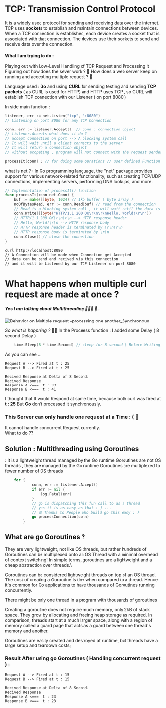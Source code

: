 # TCP: Transmission Control Protocol

It is a widely used protocol for sending and receiving data over the internet.
TCP uses **sockets** to establish and maintain connections between devices.
When a TCP connection is established, each device creates a socket that is associated with that connection. The devices use their sockets to send and receive data over the connection.

#### What I am trying to do :

Playing out with Low-Level Handling of TCP Request and Processing it
Figuring out how does the sever work ? 🤔
How does a web server keep on running and accepting multiple request ? 🤔

Language used : **Go**
and using **CURL** for sending testing and sending **TCP packets** ( as CURL is used for HTTP) and HTTP uses TCP , so CURL will establish TCP connection with our Listener ( on port 8080 )

In side main function :

```GO
listener, err := net.Listen("tcp", ":8080")
// Listening on port 8080 for any TCP Connection

conn, err := listener.Accept()  // conn : connection object
// listener.Accepts what does it do ?
// accept connection on port --> A blocking system call
// It will wait until a client connects to the server
// It will return a connection object
// without accpeting , program will not connect with the request sender and exit.

processIt(conn) ; // for doing some oprations // user defined Function
```

what is net ? : In Go programming language, the "net" package provides support for various network-related functionality, such as creating TCP/UDP connections, implementing servers, performing DNS lookups, and more.

```Go
// Implementation of processIt() function
func processIt(conn net.Conn) {
	buf := make([]byte, 1024) // 1kb buffer ( byte array )
	noOfBytesRead, err := conn.Read(buf) // read from the connection
	// Read is a blocking system call , it will wait until the data is available
	conn.Write([]byte("HTTP/1.1 200 OK\r\n\r\nHello, World!\r\n"))
	// HTTP/1.1 200 OK\r\n\r\n --> HTTP response header
    // Hello, World!\r\n --> HTTP response body
    // HTTP response header is terminated by \r\n\r\n
    // HTTP response body is terminated by \r\n
    conn.Close() // close the connection
}
```

```Bash
curl http://localhost:8080
// A Connection will be made when Connection get Accepted
// data can be send and recived via this connection
// and it will be Listened by our TCP Listener on port 8080
```

# What happens when multiple curl request are made at once ?

##### Yes I am talking about Multithreading 🧵🤹‍♂️ 🙂 .

![Behavior on Multiple request -processing one another_Synchronous](https://user-images.githubusercontent.com/66475186/233722548-bd52a92c-7fc2-45cf-aea8-5824d4ca7f3d.png)

_So what is happning ?_ 🤔💭
In the Proceess function : I added some Delay ( 8 second Delay )

```Go
	time.Sleep(8 * time.Second) // sleep for 8 second ( Before Writing to Buffer)
```

As you can see ...

```
Request A --> Fired at t : 25
Request B --> Fired at t : 25

Recived Response at Delta of 8 Second.
Recived Response
Response A <===  t : 33
Response B <===  t : 41
```

I thought that It would Respond at same time, because both curl was fired at **t : 25**
But **Go** don't processed it synchronously.

### This Server can only handle one request at a Time : ( 🥲

It cannot handle concurrent Request currently. \
What to do ??

## Solution : Multithreading using Goroutines

 : It is a lightweight thread managed by the Go runtime
Goroutines are not OS threads , they are managed by the Go runtime
Goroutines are multiplexed to fewer number of OS threads


```Go
	for {
	        conn, err := listener.Accept()
	        if err != nil {
	            log.Fatal(err)
	        }
	        // go is dispatching this fun call to as a thread
	        // yes it is as easy as that : ) ...
	        // 😁 Thanks to People who build go this easy : )
	        go processConnection(conn)
	    }
```

## What are go Goroutines ?

They are very lightweight, not like OS threads, but rather hundreds of Goroutines can be multiplexed onto an OS Thread with a minimal overhead of context switching! In simple terms, goroutines are a lightweight and a cheap abstraction over threads.\

Goroutines can be considered lightweight threads on top of an OS thread. The cost of creating a Goroutine is tiny when compared to a thread. Hence it's common for Go applications to have thousands of Goroutines running concurrently.

There might be only one thread in a program with thousands of goroutines


Creating a goroutine does not require much memory, only 2kB of stack space. They grow by allocating and freeing heap storage as required. In comparison, threads start at a much larger space, along with a region of memory called a guard page that acts as a guard between one thread's memory and another.

Goroutines are easily created and destroyed at runtime, but threads have a large setup and teardown costs;


### Result After using go Goroutines ( Handling concurrent request ) : 
```
Request A --> Fired at t : 15
Request B --> Fired at t : 15

Recived Response at Delta of 8 Second.
Recived Response
Response A <===  t : 23
Response B <===  t : 23
```





